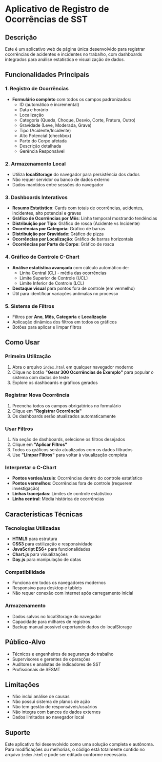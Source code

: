 # Aplicativo de Registro de Ocorrências de SST

## Descrição
Este é um aplicativo web de página única desenvolvido para registrar ocorrências de acidentes e incidentes no trabalho, com dashboards integrados para análise estatística e visualização de dados.

## Funcionalidades Principais

### 1. Registro de Ocorrências
- **Formulário completo** com todos os campos padronizados:
  - ID (automático e incremental)
  - Data e horário
  - Localização
  - Categoria (Queda, Choque, Desvio, Corte, Fratura, Outro)
  - Gravidade (Leve, Moderada, Grave)
  - Tipo (Acidente/Incidente)
  - Alto Potencial (checkbox)
  - Parte do Corpo afetada
  - Descrição detalhada
  - Gerência Responsável

### 2. Armazenamento Local
- Utiliza **localStorage** do navegador para persistência dos dados
- Não requer servidor ou banco de dados externo
- Dados mantidos entre sessões do navegador

### 3. Dashboards Interativos
- **Resumo Estatístico**: Cards com totais de ocorrências, acidentes, incidentes, alto potencial e graves
- **Gráfico de Ocorrências por Mês**: Linha temporal mostrando tendências
- **Distribuição por Tipo**: Gráfico de rosca (Acidente vs Incidente)
- **Ocorrências por Categoria**: Gráfico de barras
- **Distribuição por Gravidade**: Gráfico de pizza
- **Ocorrências por Localização**: Gráfico de barras horizontais
- **Ocorrências por Parte do Corpo**: Gráfico de rosca

### 4. Gráfico de Controle C-Chart
- **Análise estatística avançada** com cálculo automático de:
  - Linha Central (CL) - média das ocorrências
  - Limite Superior de Controle (UCL)
  - Limite Inferior de Controle (LCL)
- **Destaque visual** para pontos fora de controle (em vermelho)
- Útil para identificar variações anômalas no processo

### 5. Sistema de Filtros
- Filtros por **Ano**, **Mês**, **Categoria** e **Localização**
- Aplicação dinâmica dos filtros em todos os gráficos
- Botões para aplicar e limpar filtros

## Como Usar

### Primeira Utilização
1. Abra o arquivo `index.html` em qualquer navegador moderno
2. Clique no botão **"Gerar 300 Ocorrências de Exemplo"** para popular o sistema com dados de teste
3. Explore os dashboards e gráficos gerados

### Registrar Nova Ocorrência
1. Preencha todos os campos obrigatórios no formulário
2. Clique em **"Registrar Ocorrência"**
3. Os dashboards serão atualizados automaticamente

### Usar Filtros
1. Na seção de dashboards, selecione os filtros desejados
2. Clique em **"Aplicar Filtros"**
3. Todos os gráficos serão atualizados com os dados filtrados
4. Use **"Limpar Filtros"** para voltar à visualização completa

### Interpretar o C-Chart
- **Pontos verdes/azuis**: Ocorrências dentro do controle estatístico
- **Pontos vermelhos**: Ocorrências fora de controle (requerem investigação)
- **Linhas tracejadas**: Limites de controle estatístico
- **Linha central**: Média histórica de ocorrências

## Características Técnicas

### Tecnologias Utilizadas
- **HTML5** para estrutura
- **CSS3** para estilização e responsividade
- **JavaScript ES6+** para funcionalidades
- **Chart.js** para visualizações
- **Day.js** para manipulação de datas

### Compatibilidade
- Funciona em todos os navegadores modernos
- Responsivo para desktop e tablets
- Não requer conexão com internet após carregamento inicial

### Armazenamento
- Dados salvos no localStorage do navegador
- Capacidade para milhares de registros
- Backup manual possível exportando dados do localStorage

## Público-Alvo
- Técnicos e engenheiros de segurança do trabalho
- Supervisores e gerentes de operações
- Auditores e analistas de indicadores de SST
- Profissionais de SESMT

## Limitações
- Não inclui análise de causas
- Não possui sistema de planos de ação
- Não tem gestão de responsáveis/usuários
- Não integra com bancos de dados externos
- Dados limitados ao navegador local

## Suporte
Este aplicativo foi desenvolvido como uma solução completa e autônoma. Para modificações ou melhorias, o código está totalmente contido no arquivo `index.html` e pode ser editado conforme necessário.

